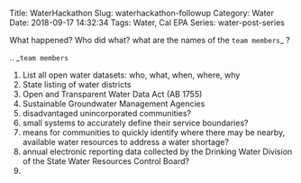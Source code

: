Title: WaterHackathon
Slug: waterhackathon-followup
Category: Water
Date: 2018-09-17 14:32:34
Tags: Water, Cal EPA
Series: water-post-series


What happened? Who did what? what are the names of the `team members`_ ?

.. _`team members`


1. List all open water datasets: who, what, when, where, why
2. State listing of water districts
3. Open and Transparent Water Data Act (AB 1755)
4. Sustainable Groundwater Management
Agencies
5. disadvantaged unincorporated communities?
6. small systems to accurately define their service
boundaries?
7. means for communities
to quickly identify where there may be nearby, available water resources to address a water
shortage?
8. annual electronic reporting data collected by the Drinking Water Division of the
State Water Resources Control Board?
9.
